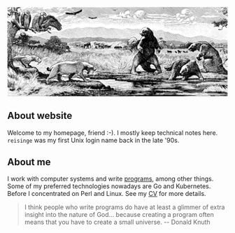 ![tar pit](/static/tar-pit.png)

## About website

Welcome to my homepage, friend :-). I mostly keep technical notes here. `reisinge` was my first Unix login name back in the late '90s.

## About me

I work with computer systems and write [programs](https://github.com/jreisinger), among other things. Some of my preferred technologies nowadays are Go and Kubernetes. Before I concentrated on Perl and Linux. See my [CV](https://reisinge.net/cv) for more details.

> I think people who write programs do have at least a glimmer of extra insight into the nature of God... because creating a program often means that you have to create a small universe. -- Donald Knuth
